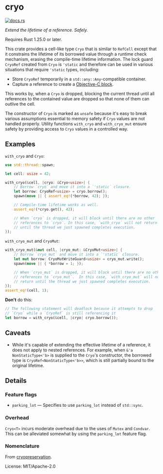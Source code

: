 # cryo

[<img src="https://docs.rs/cryo/badge.svg" alt="docs.rs">](https://docs.rs/cryo/)

*Extend the lifetime of a reference. Safely.*

Requires Rust 1.25.0 or later.

This crate provides a cell-like type `Cryo` that is similar to `RefCell`
except that it constrains the lifetime of its borrowed value
through a runtime check mechanism, erasing the compile-time lifetime
information. The lock guard `CryoRef` created from `Cryo` is
`'static` and therefore can be used in various situations that require
`'static` types, including:

 - Store `CryoRef` temporarily in a `std::any::Any`-compatible container.
 - Capture a reference to create a [Objective-C block](https://crates.io/crates/block).

This works by, when a `Cryo` is dropped, blocking the current thread until
all references to the contained value are dropped so that none of them can
outlive the cell.

The constructor of `Cryo` is marked as `unsafe` because it's easy to
break various assumptions essential to memory safety if `Cryo` values are
not handled properly. Utility functions `with_cryo` and
`with_cryo_mut` ensure safety by providing access to `Cryo` values in a
controlled way.

## Examples

`with_cryo` and `Cryo`:

```rust
use std::thread::spawn;

let cell: usize = 42;

with_cryo(&cell, |cryo: &Cryo<usize>| {
    // Borrow `cryo` and move it into a `'static` closure.
    let borrow: CryoRef<usize> = cryo.borrow();
    spawn(move || { assert_eq!(*borrow, 42); });

    // Compile-time lifetime works as well.
    assert_eq!(*cryo.get(), 42);

    // When `cryo` is dropped, it will block until there are no other
    // references to `cryo`. In this case, `with_cryo` will not return
    // until the thread we just spawned completes execution.
});
```

`with_cryo_mut` and `CryoMut`:

```rust
with_cryo_mut(&mut cell, |cryo_mut: &CryoMut<usize>| {
    // Borrow `cryo_mut` and move it into a `'static` closure.
    let mut borrow: CryoMutWriteGuard<usize> = cryo_mut.write();
    spawn(move || { *borrow = 1; });

    // When `cryo_mut` is dropped, it will block until there are no other
    // references to `cryo_mut`.  In this case, `with_cryo_mut` will not
    // return until the thread we just spawned completes execution.
});
assert_eq!(cell, 1);
```

**Don't** do this:

```rust
// The following statement will deadlock because it attempts to drop
// `Cryo` while a `CryoRef` is still referencing it
let borrow = with_cryo(&cell, |cryo| cryo.borrow());
```

## Caveats

- While it's capable of extending the effective lifetime of a reference,
  it does not apply to nested references. For example, when
  `&'a NonStaticType<'b>` is supplied to the `Cryo`'s constructor, the
  borrowed type is `CryoRef<NonStaticType<'b>>`, which is still partially
  bound to the original lifetime.

## Details

### Feature flags

 - `parking_lot` — Specifies to use `parking_lot` instead of `std::sync`.

### Overhead

`Cryo<T>` incurs moderate overhead due to the uses of `Mutex` and
`Condvar`. This can be alleviated somewhat by using the `parking_lot`
feature flag.

### Nomenclature

From [cryopreservation](https://en.wikipedia.org/wiki/Cryopreservation).


License: MIT/Apache-2.0
